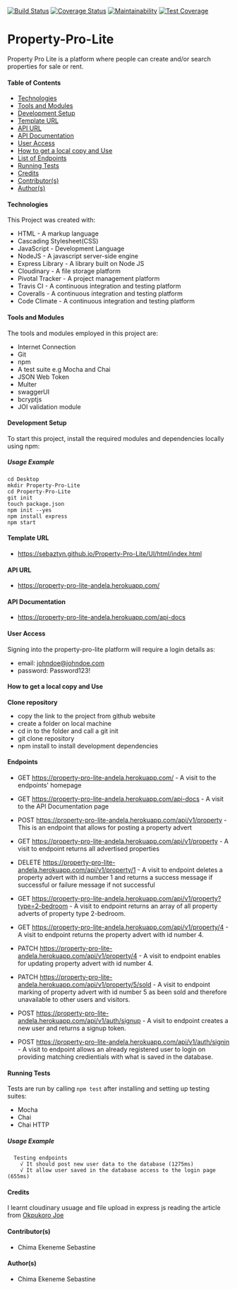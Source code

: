 [![Build Status](https://travis-ci.com/sebaztyn/Property-Pro-Lite.svg?branch=develop)](https://travis-ci.com/sebaztyn/Property-Pro-Lite)
[![Coverage Status](https://coveralls.io/repos/github/sebaztyn/Property-Pro-Lite/badge.svg?branch=develop)](https://coveralls.io/github/sebaztyn/Property-Pro-Lite?branch=develop)
[![Maintainability](https://api.codeclimate.com/v1/badges/8430a8235bec16ca60bd/maintainability)](https://codeclimate.com/github/sebaztyn/Property-Pro-Lite/maintainability)
[![Test Coverage](https://api.codeclimate.com/v1/badges/8430a8235bec16ca60bd/test_coverage)](https://codeclimate.com/github/sebaztyn/Property-Pro-Lite/test_coverage)
# Property-Pro-Lite
Property Pro Lite is a platform where people can create and/or search properties for sale or rent.

#### Table of Contents
* [Technologies](#Technologies)
* [Tools and Modules](#Tools-and-Modules)
* [Development Setup](#Development-Setup)
* [Template URL](#Template-URL)
* [API URL](#API-URL)
* [API Documentation](#API-Documentation)
* [User Access](#User-Access)
* [How to get a local copy and Use](#How-to-get-a-local-copy)
* [List of Endpoints](#Routes)
* [Running Tests](#Running-Tests)
* [Credits](#Credits)
* [Contributor(s)](#Contributor(s))
* [Author(s)](#Author(s))

#### Technologies
This Project was created with:
- HTML - A markup language
- Cascading Stylesheet(CSS)
- JavaScript - Development Language
- NodeJS - A javascript server-side engine
- Express Library - A library built on Node JS
- Cloudinary - A file storage platform
- Pivotal Tracker - A project management platform
- Travis CI - A continuous integration and testing platform
- Coveralls - A continuous integration and testing platform
- Code Climate - A continuous integration and testing platform

#### Tools and Modules
The tools and modules employed in this project are:
- Internet Connection
- Git
- npm
- A test suite e.g Mocha and Chai
- JSON Web Token
- Multer
- swaggerUI
- bcryptjs
- JOI validation module

#### Development Setup
To start this project, install the required modules and dependencies locally using npm:
##### Usage Example
```
cd Desktop
mkdir Property-Pro-Lite
cd Property-Pro-Lite
git init
touch package.json
npm init --yes
npm install express
npm start
```

#### Template URL
- https://sebaztyn.github.io/Property-Pro-Lite/UI/html/index.html

#### API URL
- https://property-pro-lite-andela.herokuapp.com/

#### API Documentation
-  https://property-pro-lite-andela.herokuapp.com/api-docs

#### User Access
Signing into the property-pro-lite platform will require a login details as:
- email: johndoe@johndoe.com
- password: Password123!

#### How to get a local copy and Use
**Clone repository**
- copy the link to the project from github website
- create a folder on local machine
- cd in to the folder and call a git init
- git clone repository
- npm install to install development dependencies


#### Endpoints
- GET https://property-pro-lite-andela.herokuapp.com/ - A visit to the endpoints' homepage
- GET https://property-pro-lite-andela.herokuapp.com/api-docs - A visit to the API Documentation page

- POST https://property-pro-lite-andela.herokuapp.com/api/v1/property - This is an endpoint that allows for posting a property advert

- GET https://property-pro-lite-andela.herokuapp.com/api/v1/property - A visit to endpoint returns all advertised properties

- DELETE https://property-pro-lite-andela.herokuapp.com/api/v1/property/1 - A visit to endpoint deletes a property advert with id number 1 and returns a success message if successful or failure message if not successful
- GET https://property-pro-lite-andela.herokuapp.com/api/v1/property?type=2-bedroom - A visit to endpoint returns an array of all property adverts of property type 2-bedroom.

- GET https://property-pro-lite-andela.herokuapp.com/api/v1/property/4 - A visit to endpoint returns the property advert with id number 4.

- PATCH https://property-pro-lite-andela.herokuapp.com/api/v1/property/4 - A visit to endpoint enables for updating property advert with id number 4.

- PATCH https://property-pro-lite-andela.herokuapp.com/api/v1/property/5/sold - A visit to endpoint marking of property advert with id number 5 as been sold and therefore unavailable to other users and visitors.

- POST https://property-pro-lite-andela.herokuapp.com/api/v1/auth/signup - A visit to endpoint creates a new user and returns a signup token.

- POST https://property-pro-lite-andela.herokuapp.com/api/v1/auth/signin - A visit to endpoint allows an already registered user to login on providing matching credientials with what is saved in the database.


#### Running Tests
Tests are run by calling ```npm test``` after installing and setting up testing suites:
- Mocha
- Chai
- Chai HTTP
##### Usage Example
```
  Testing endpoints
    √ It should post new user data to the database (1275ms)
    √ It allow user saved in the database access to the login page (655ms)
```
#### Credits
I learnt cloudinary usuage and file upload in express js reading the article from [Okpukoro Joe](https://medium.com/@joeokpus/uploading-images-to-cloudinary-using-multer-and-expressjs-f0b9a4e14c54)

#### Contributor(s)
- Chima Ekeneme Sebastine

#### Author(s)
- Chima Ekeneme Sebastine
